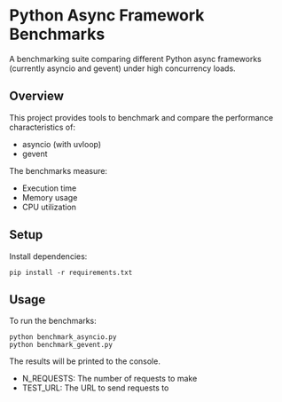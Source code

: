 # Python Async Framework Benchmarks

A benchmarking suite comparing different Python async frameworks (currently asyncio and gevent) under high concurrency loads.

## Overview

This project provides tools to benchmark and compare the performance characteristics of:

- asyncio (with uvloop)
- gevent

The benchmarks measure:

- Execution time
- Memory usage 
- CPU utilization

## Setup

Install dependencies:
```
pip install -r requirements.txt
```


## Usage

To run the benchmarks:
```
python benchmark_asyncio.py
python benchmark_gevent.py
```

The results will be printed to the console.

* N_REQUESTS: The number of requests to make
* TEST_URL: The URL to send requests to
